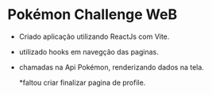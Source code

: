 <h1>Pokémon Challenge WeB</h1>

* Criado aplicação utilizando ReactJs com Vite.
* utilizado hooks em navegção das paginas.
* chamadas na Api Pokémon, renderizando dados na tela.

  *faltou criar finalizar pagina de profile.
